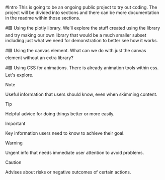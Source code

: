 <!-- This content will not appear in the rendered Markdown -->
<!-- This content will not appear in the rendered Markdown 
it can be multi-lines too btw
-->
#Intro
This is going to be an ongoing public project to try out coding.
The project will be divided into sections and there can be more documentation in the readme within those sections.

#🟪 Using the plotly library.
We'll explore the stuff created using the library and try making our own library that would be a much smaller subset including just what we need for demonstration to better see how it works.

#🟪 Using the canvas element.
What can we do with just the canvas element without an extra library?

#🟪 Using CSS for animations.
There is already animation tools within css. Let's explore.

> [!NOTE]
> Useful information that users should know, even when skimming content.

> [!TIP]
> Helpful advice for doing things better or more easily.

> [!IMPORTANT]
> Key information users need to know to achieve their goal.

> [!WARNING]
> Urgent info that needs immediate user attention to avoid problems.

> [!CAUTION]
> Advises about risks or negative outcomes of certain actions.
